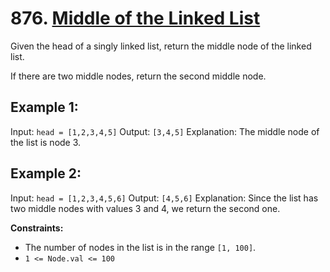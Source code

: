 # 876. [Middle of the Linked List](https://leetcode.com/problems/middle-of-the-linked-list/description/)

Given the head of a singly linked list, return the middle node of the linked list.

If there are two middle nodes, return the second middle node.

## Example 1:

Input: `head = [1,2,3,4,5]`
Output: `[3,4,5]`
Explanation: The middle node of the list is node 3.

## Example 2:

Input: `head = [1,2,3,4,5,6]`
Output: `[4,5,6]`
Explanation: Since the list has two middle nodes with values 3 and 4, we return the second one.

**Constraints:**
- The number of nodes in the list is in the range `[1, 100]`.
- `1 <= Node.val <= 100`
